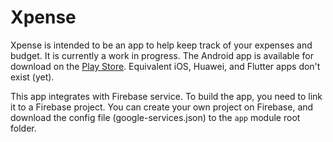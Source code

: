 # Xpense

Xpense is intended to be an app to help keep track of your expenses and budget. It is currently a work in progress. The Android app is available for download on the [Play Store](https://play.google.com/store/apps/details?id=com.xpense.android). Equivalent iOS, Huawei, and Flutter apps don't exist (yet).


This app integrates with Firebase service. To build the app, you need to link it to a Firebase project. You can create your own project on Firebase, and download the config file (google-services.json) to the `app` module root folder.
